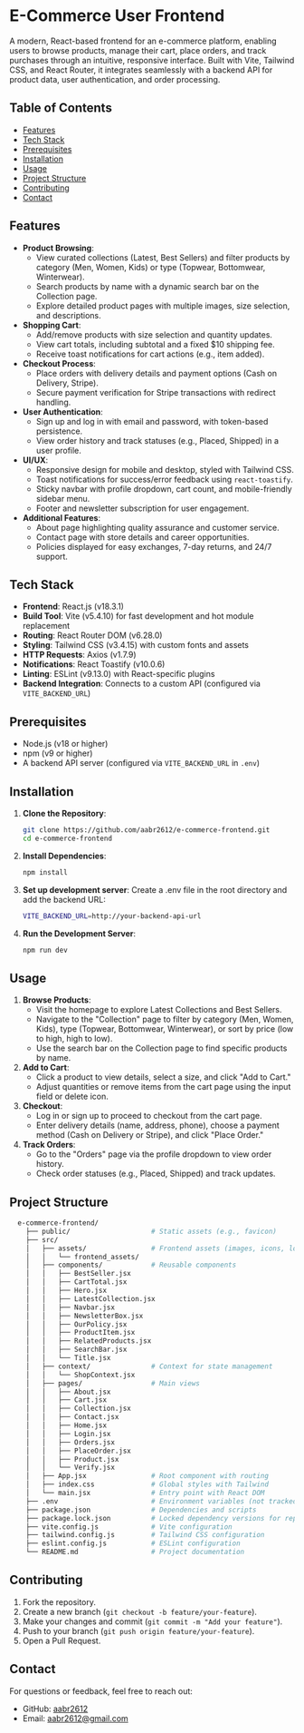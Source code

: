 # E-Commerce User Frontend

A modern, React-based frontend for an e-commerce platform, enabling users to browse products, manage their cart, place orders, and track purchases through an intuitive, responsive interface. Built with Vite, Tailwind CSS, and React Router, it integrates seamlessly with a backend API for product data, user authentication, and order processing.

## Table of Contents
- [Features](#features)
- [Tech Stack](#tech-stack)
- [Prerequisites](#prerequisites)
- [Installation](#installation)
- [Usage](#usage)
- [Project Structure](#project-structure)
- [Contributing](#contributing)
- [Contact](#contact)

## Features

- **Product Browsing**:
  - View curated collections (Latest, Best Sellers) and filter products by category (Men, Women, Kids) or type (Topwear, Bottomwear, Winterwear).
  - Search products by name with a dynamic search bar on the Collection page.
  - Explore detailed product pages with multiple images, size selection, and descriptions.
- **Shopping Cart**:
  - Add/remove products with size selection and quantity updates.
  - View cart totals, including subtotal and a fixed $10 shipping fee.
  - Receive toast notifications for cart actions (e.g., item added).
- **Checkout Process**:
  - Place orders with delivery details and payment options (Cash on Delivery, Stripe).
  - Secure payment verification for Stripe transactions with redirect handling.
- **User Authentication**:
  - Sign up and log in with email and password, with token-based persistence.
  - View order history and track statuses (e.g., Placed, Shipped) in a user profile.
- **UI/UX**:
  - Responsive design for mobile and desktop, styled with Tailwind CSS.
  - Toast notifications for success/error feedback using `react-toastify`.
  - Sticky navbar with profile dropdown, cart count, and mobile-friendly sidebar menu.
  - Footer and newsletter subscription for user engagement.
- **Additional Features**:
  - About page highlighting quality assurance and customer service.
  - Contact page with store details and career opportunities.
  - Policies displayed for easy exchanges, 7-day returns, and 24/7 support.

## Tech Stack

- **Frontend**: React.js (v18.3.1)
- **Build Tool**: Vite (v5.4.10) for fast development and hot module replacement
- **Routing**: React Router DOM (v6.28.0)
- **Styling**: Tailwind CSS (v3.4.15) with custom fonts and assets
- **HTTP Requests**: Axios (v1.7.9)
- **Notifications**: React Toastify (v10.0.6)
- **Linting**: ESLint (v9.13.0) with React-specific plugins
- **Backend Integration**: Connects to a custom API (configured via `VITE_BACKEND_URL`)

## Prerequisites

- Node.js (v18 or higher)
- npm (v9 or higher)
- A backend API server (configured via `VITE_BACKEND_URL` in `.env`)

## Installation

1. **Clone the Repository**:
   ```bash
   git clone https://github.com/aabr2612/e-commerce-frontend.git
   cd e-commerce-frontend
2. **Install Dependencies**:
   ```bash
   npm install
   ```
3. **Set up development server**:
   Create a .env file in the root directory and add the backend URL:
   ```bash
   VITE_BACKEND_URL=http://your-backend-api-url
   ```
4. **Run the Development Server**:
   ```bash
   npm run dev
   ```
## Usage

1. **Browse Products**:
   - Visit the homepage to explore Latest Collections and Best Sellers.
   - Navigate to the "Collection" page to filter by category (Men, Women, Kids), type (Topwear, Bottomwear, Winterwear), or sort by price (low to high, high to low).
   - Use the search bar on the Collection page to find specific products by name.
2. **Add to Cart**:
   - Click a product to view details, select a size, and click "Add to Cart."
   - Adjust quantities or remove items from the cart page using the input field or delete icon.
3. **Checkout**:
   - Log in or sign up to proceed to checkout from the cart page.
   - Enter delivery details (name, address, phone), choose a payment method (Cash on Delivery or Stripe), and click "Place Order."
4. **Track Orders**:
   - Go to the "Orders" page via the profile dropdown to view order history.
   - Check order statuses (e.g., Placed, Shipped) and track updates.

## Project Structure
```bash
  e-commerce-frontend/
    ├── public/                    # Static assets (e.g., favicon)
    ├── src/
    │   ├── assets/                # Frontend assets (images, icons, logo)
    │   │   └── frontend_assets/
    │   ├── components/            # Reusable components
    │   │   ├── BestSeller.jsx
    │   │   ├── CartTotal.jsx
    │   │   ├── Hero.jsx
    │   │   ├── LatestCollection.jsx
    │   │   ├── Navbar.jsx
    │   │   ├── NewsletterBox.jsx
    │   │   ├── OurPolicy.jsx
    │   │   ├── ProductItem.jsx
    │   │   ├── RelatedProducts.jsx
    │   │   ├── SearchBar.jsx
    │   │   └── Title.jsx
    │   ├── context/               # Context for state management
    │   │   └── ShopContext.jsx
    │   ├── pages/                 # Main views
    │   │   ├── About.jsx
    │   │   ├── Cart.jsx
    │   │   ├── Collection.jsx
    │   │   ├── Contact.jsx
    │   │   ├── Home.jsx
    │   │   ├── Login.jsx
    │   │   ├── Orders.jsx
    │   │   ├── PlaceOrder.jsx
    │   │   ├── Product.jsx
    │   │   └── Verify.jsx
    │   ├── App.jsx                # Root component with routing
    │   ├── index.css              # Global styles with Tailwind
    │   └── main.jsx               # Entry point with React DOM
    ├── .env                       # Environment variables (not tracked)
    ├── package.json               # Dependencies and scripts
    ├── package.lock.json          # Locked dependency versions for reproducibility
    ├── vite.config.js             # Vite configuration
    ├── tailwind.config.js         # Tailwind CSS configuration
    ├── eslint.config.js           # ESLint configuration
    └── README.md                  # Project documentation
```
## Contributing

1. Fork the repository.
2. Create a new branch (`git checkout -b feature/your-feature`).
3. Make your changes and commit (`git commit -m "Add your feature"`).
4. Push to your branch (`git push origin feature/your-feature`).
5. Open a Pull Request.

## Contact

For questions or feedback, feel free to reach out:
- GitHub: [aabr2612](https://github.com/aabr2612)
- Email: aabr2612@gmail.com
